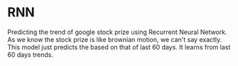 # RNN
Predicting the trend of google stock prize using Recurrent Neural Network.
As we know the stock prize is like brownian motion, we can't say exactly.
This model just predicts the based on that of last 60 days.
It learns from last 60 days trends.
